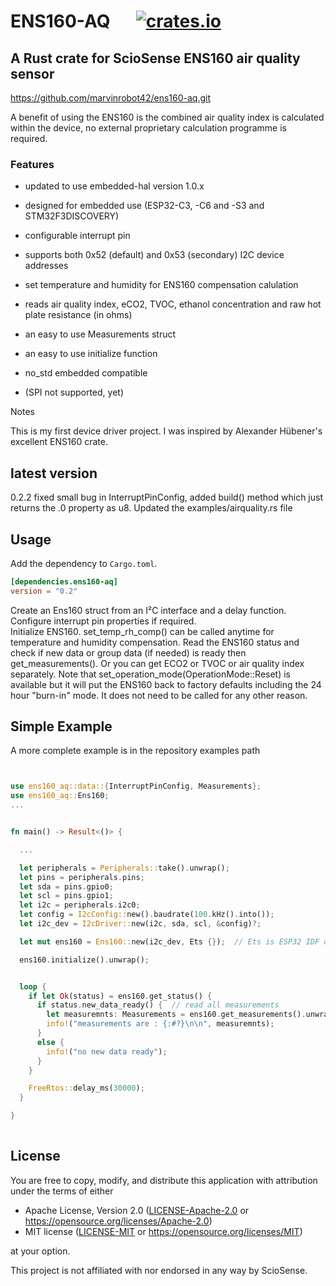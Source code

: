 # ENS160-AQ &emsp; [![crates.io](https://img.shields.io/crates/v/ens160-aq)](https://crates.io/crates/ens160-aq)

## A Rust crate for ScioSense ENS160 air quality sensor 

<https://github.com/marvinrobot42/ens160-aq.git>

[ENS160]: https://www.sciosense.com/wp-content/uploads/documents/SC-001224-DS-9-ENS160-Datasheet.pdf

A benefit of using the ENS160 is the combined air quality index is calculated within the device, no external proprietary calculation programme is required. 

### Features

- updated to use embedded-hal version 1.0.x
- designed for embedded use (ESP32-C3, -C6 and -S3 and STM32F3DISCOVERY)
- configurable interrupt pin
- supports both 0x52 (default) and 0x53 (secondary) I2C device addresses
- set temperature and humidity for ENS160 compensation calulation
- reads air quality index, eCO2, TVOC, ethanol concentration and raw hot plate resistance (in ohms)
- an easy to use Measurements struct
- an easy to use initialize function
- no_std embedded compatible

- (SPI not supported, yet)
  

Notes

This is my first device driver project.  I was inspired by Alexander Hübener's excellent ENS160 crate.

## latest version
0.2.2  fixed small bug in InterruptPinConfig, added build() method which just returns the .0 property as u8. Updated the examples/airquality.rs file


Usage
----

Add the dependency to `Cargo.toml`.

~~~~toml
[dependencies.ens160-aq]
version = "0.2"
~~~~

Create an Ens160 struct from an I²C interface and a delay function.
Configure interrupt pin properties if required.  
Initialize ENS160.
set_temp_rh_comp() can be called anytime for temperature and humidity compensation.
Read the ENS160 status and check if new data or group data (if needed) is ready
then get_measurements().  Or you can get ECO2 or TVOC or air quality index separately. 
Note that set_operation_mode(OperationMode::Reset) is available but it will put the ENS160
back to factory defaults including the 24 hour "burn-in" mode.  It does not need to be called
for any other reason.


## Simple Example

A more complete example is in the repository examples path
~~~~rust


use ens160_aq::data::{InterruptPinConfig, Measurements};
use ens160_aq::Ens160;
...


fn main() -> Result<()> {

  ...

  let peripherals = Peripherals::take().unwrap();
  let pins = peripherals.pins;
  let sda = pins.gpio0;
  let scl = pins.gpio1;
  let i2c = peripherals.i2c0;
  let config = I2cConfig::new().baudrate(100.kHz().into());
  let i2c_dev = I2cDriver::new(i2c, sda, scl, &config)?;

  let mut ens160 = Ens160::new(i2c_dev, Ets {});  // Ets is ESP32 IDF delay function

  ens160.initialize().unwrap();


  loop {
    if let Ok(status) = ens160.get_status() {
      if status.new_data_ready() {  // read all measurements
        let measuremnts: Measurements = ens160.get_measurements().unwrap();
        info!("measurements are : {:#?}\n\n", measuremnts);
      }    
      else {
        info!("no new data ready");
      }  
    }

    FreeRtos::delay_ms(30000);
  }

}
    
~~~~


License
----

You are free to copy, modify, and distribute this application with attribution under the terms of either

 * Apache License, Version 2.0
   ([LICENSE-Apache-2.0](./LICENSE-Apache-2.0) or <https://opensource.org/licenses/Apache-2.0>)
 * MIT license
   ([LICENSE-MIT](./LICENSE-MIT) or <https://opensource.org/licenses/MIT>)

at your option.

This project is not affiliated with nor endorsed in any way by ScioSense.
